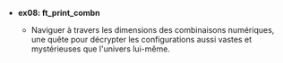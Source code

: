- **ex08: ft_print_combn**

  - Naviguer à travers les dimensions des combinaisons numériques, une quête pour décrypter les configurations aussi vastes et mystérieuses que l'univers lui-même.